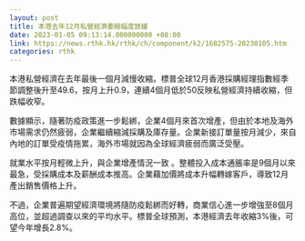 ```yaml
---
layout: post
title: 本港去年12月私營經濟萎縮幅度放緩
date: 2023-01-05 09:13:14.000000000 +08:00
link: https://news.rthk.hk/rthk/ch/component/k2/1682575-20230105.htm
categories: rthk
---
```


本港私營經濟在去年最後一個月減慢收縮。標普全球12月香港採購經理指數經季節調整後升至49.6，按月上升0.9，連續4個月低於50反映私營經濟持續收縮，但跌幅收窄。

數據顯示，隨著防疫政策進一步鬆綁，企業4個月來首次增產，但由於本地及海外市場需求仍然疲弱，企業繼續縮減採購及庫存量。企業新接訂單量按月減少，來自內地的訂單受疫情拖累，海外市場就因為全球經濟疲弱而廣泛受壓。

就業水平按月輕微上升，與企業增產情況一致 。整體投入成本通脹率是9個月以來最急，受採購成本及薪酬成本推高。企業藉加價將成本升幅轉嫁客戶，導致12月產出銷售價格上升。

不過，企業普遍期望經濟環境將隨防疫鬆綁而好轉，商業信心進一步增強至8個月高位，並超過調查以來的平均水平。標普全球預測，本港經濟去年收縮3%後，可望今年增長2.8%。
